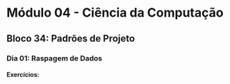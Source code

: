 # Módulo 04 - Ciência da Computação
## Bloco 34: Padrões de Projeto
### Dia 01: Raspagem de Dados
#### Exercícios:
